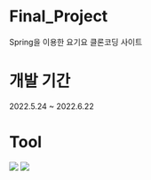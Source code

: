 # Final_Project
Spring을 이용한 요기요 클론코딩 사이트

# 개발 기간
2022.5.24 ~ 2022.6.22

# Tool
<img src="https://img.shields.io/badge/Spring-6DB33F?style=for-the-badge&logo=Spring&logoColor=white">
<img src="https://img.shields.io/badge/Spring-6DB33F?style=for-the-badge&logo=Spring&logoColor=white">
